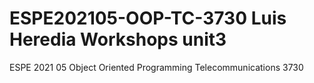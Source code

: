 # ESPE202105-OOP-TC-3730 Luis Heredia Workshops unit3
ESPE 2021 05 Object Oriented Programming Telecommunications 3730

